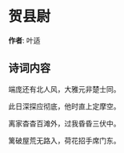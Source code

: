 # 贺县尉

**作者**: 叶适

## 诗词内容

端庞还有北人风，大雅元非楚士同。

此日深探应彻底，他时直上定摩空。

离家杳杳百滩外，过我昏昏三伏中。

篱破屋荒无路入，荷花招手席门东。

